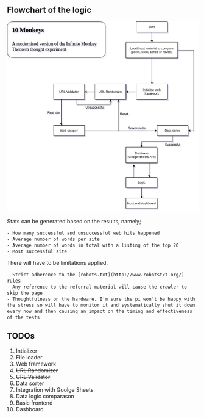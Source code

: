 ## Flowchart of the logic

![10 monkeys flowchart](images/10monkeys.jpg)

Stats can be generated based on the results, namely;
    
    - How many successful and unsuccessful web hits happened
    - Average number of words per site
    - Average number of words in total with a listing of the top 20
    - Most successful site

There will have to be limitations applied. 
  
    - Strict adherence to the [robots.txt](http://www.robotstxt.org/) rules
    - Any reference to the referral material will cause the crawler to skip the page
    - Thoughtfulness on the hardware. I'm sure the pi won't be happy with the stress so will have to monitor it and systematically shut it down every now and then causing an impact on the timing and effectiveness of the tests.

## TODOs

1. Intializer
2. File loader
3. Web framework
4. ~~URL Randomizer~~
5. ~~URL Validator~~
6. Data sorter
7. Integration with Goolge Sheets
8. Data logic comparason 
9. Basic frontend
10. Dashboard
